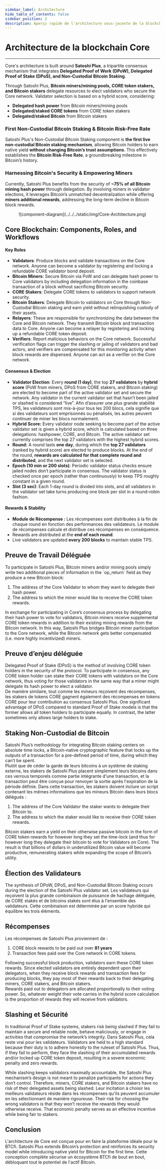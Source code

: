 ```yaml
---
sidebar_label: Architecture
hide_table_of_contents: false
sidebar_position: 2
description: Aperçu rapide de l'architecture sous-jacente de la blockchain de Core
---
```


# Architecture de la blockchain Core

---

Core's architecture is built around **Satoshi Plus**, a tripartite consensus mechanism that integrates **Delegated Proof of Work (DPoW), Delegated Proof of Stake (DPoS), and Non-Custodial Bitcoin Staking**.

Through Satoshi Plus, **Bitcoin miners/mining pools, CORE token stakers, and Bitcoin stakers** delegate resources to elect validators who secure the Core network. Validator selection is based on a hybrid score, considering:

- **Delegated hash power** from Bitcoin miners/mining pools
- **Delegated/staked CORE tokens** from CORE token stakers
- **Delegated/staked Bitcoin** from Bitcoin stakers

### **First Non-Custodial Bitcoin Staking & Bitcoin Risk-Free Rate**

Satoshi Plus's Non-Custodial Bitcoin Staking component is **the first live non-custodial Bitcoin staking mechanism**, allowing Bitcoin holders to earn native yield **without changing Bitcoin’s trust assumptions**. This effectively establishes the **Bitcoin Risk-Free Rate**, a groundbreaking milestone in Bitcoin’s history.

### **Harnessing Bitcoin's Security & Empowering Miners**

Currently, Satoshi Plus benefits from the security of **\~75% of all Bitcoin mining hash power** through delegation. By involving miners in validator elections, it leverages Bitcoin’s unmatched decentralization while offering **miners additional rewards**, addressing the long-term decline in Bitcoin block rewards.

<p align="center">
![component-diagram](../../../static/img/Core-Architecture.png)
</p>

## **Core Blockchain: Components, Roles, and Workflows**

#### **Key Roles**

- **Validators**: Produce blocks and validate transactions on the Core network. Anyone can become a validator by registering and locking a refundable CORE validator bond deposit.
- **Bitcoin Miners**: Secure Bitcoin via PoW and can delegate hash power to Core validators by including delegation information in the coinbase transaction of a block without sacrificing Bitcoin security.
- **CORE Stakers**: Delegate CORE tokens to validators to support network security.
- **Bitcoin Stakers**: Delegate Bitcoin to validators on Core through Non-Custodial Bitcoin staking and earn yield without relinquishing custody of their assets.
- **Relayers**: These are responsible for synchronizing the data between the Core and Bitcoin network. They transmit Bitcoin block and transaction data to Core. Anyone can become a relayer by registering and locking up a refundable CORE token deposit.
- **Verifiers**: Report malicious behaviors on the Core network. Successful verification flags can trigger the slashing or jailing of validators and bad actors, and verifiers are compensated for this monitoring activity when block rewards are dispensed. Anyone can act as a verifier on the Core network.

#### **Consensus & Election**

- **Validator Election**: Every **round (1 day)**, the top **27 validators** by **hybrid score** (PoW from miners, DPoS from CORE stakers, and Bitcoin staking) are elected to become part of the active validator set and secure the network. Any validator in the current validator set that hasn’t been jailed or slashed is considered “live”. Afin d’assurer une plus grande stabilité TPS, les validateurs sont mis-à-jour tous les 200 blocs, cela signifie que si des validateurs sont emprisonnés ou pénalisés, les autres peuvent continuer de miner les blocs normalement.
- **Hybrid Score:** Every validator node seeking to become part of the active validator set is given a hybrid score, which is calculated based on three delegations: hashpower, CORE, and Bitcoin. The active validator set currently comprises the top 27 validators with the highest hybrid scores.
- **Round:** A round lasts **one day**, during which the **top 27 validators** (ranked by hybrid score) are elected to produce blocks. At the end of the round, **rewards are calculated for that complete round and distributed**, and the next validator set is selected.
- **Epoch (10 min or 200 slots)**: Periodic validator status checks ensure jailed nodes don’t participate in consensus. The validator status is checked once per epoch (rather than continuously) to keep TPS roughly constant in a given round.
- **Slot (3 sec)**: Each 1-day round is divided into slots, and all validators in the validator set take turns producing one block per slot in a round-robin fashion.

#### **Rewards & Stability**

- **Module de Récompense :** Les récompenses sont distribuées à la fin de chaque round en fonction des performances des validateurs. Le module de récompenses calcule et distribue ces récompenses en conséquence.
- Rewards are distributed at the **end of each round**.
- Live validators are updated **every 200 blocks** to maintain stable TPS.

## Preuve de Travail Déléguée

To participate in Satoshi Plus, Bitcoin miners and/or mining pools simply write two additional pieces of information in the \`op\_return\` field as they produce a new Bitcoin block:

1. The address of the Core Validator to whom they want to delegate their hash power.
2. The address to which the miner would like to receive the CORE token rewards.

In exchange for participating in Core’s consensus process by delegating their hash power to vote for validators, Bitcoin miners receive supplemental CORE token rewards in addition to their existing mining rewards from the Bitcoin network. In this way, Satoshi Plus bridges Bitcoin miner participation to the Core network, while the Bitcoin network gets better compensated (i.e. more highly incentivized) miners.

## Preuve d’enjeu déléguée

Delegated Proof of Stake (DPoS) is the method of involving CORE token holders in the security of the protocol. To participate in consensus, any CORE token holder can stake their CORE tokens with validators on the Core network, thus voting for those validators in the same way that a miner might delegate its hash power to elect a validator.\
De manière similaire, tout comme les mineurs reçoivent des récompenses, les stakers de tokens CORE gagnent également des récompenses en tokens CORE pour leur contribution au consensus Satoshi Plus. One significant advantage of DPoS compared to standard Proof of Stake models is that the former allows all token holders to participate equally. In contrast, the latter sometimes only allows large holders to stake.

## Staking Non-Custodial de Bitcoin

Satoshi Plus’s methodology for integrating Bitcoin staking centers on absolute time locks, a Bitcoin-native cryptographic feature that locks up the outputs of a transaction for a pre-defined period of time, during which they can’t be spent.\
Plutôt que de céder la garde de leurs bitcoins à un système de staking externe, les stakers de Satoshi Plus placent simplement leurs bitcoins dans ces verrous temporels comme partie intégrante d'une transaction, et la transaction peut être conçue pour renvoyer la sortie après l'expiration de la période définie. Dans cette transaction, les stakers doivent inclure un script contenant les mêmes informations que les mineurs Bitcoin dans leurs blocs délégués :

1. The address of the Core Validator the staker wants to delegate their Bitcoin to.
2. The address to which the staker would like to receive their CORE token rewards.

Bitcoin stakers earn a yield on their otherwise passive bitcoin in the form of CORE token rewards for however long they set the time-lock (and thus for however long they delegate their bitcoin to vote for Validators on Core). The result is that billions of dollars in underutilized Bitcoin value will become productive, remunerating stakers while expanding the scope of Bitcoin’s utility.

## Élection des Validateurs

The synthesis of DPoW, DPoS, and Non-Custodial Bitcoin Staking occurs during the election of the Satoshi Plus validator set. Les validateurs qui reçoivent la plus grande combinaison de puissance de hachage déléguée, de CORE stakés et de bitcoins stakés sont élus à l'ensemble des validateurs. Cette combinaison est déterminée par un score hybride qui équilibre les trois éléments.

## Récompenses

Les récompenses de Satoshi Plus proviennent de :

1. CORE block rewards to be paid out over **81 years**
2. Transaction fees paid over the Core network in CORE tokens.

Following successful block production, validators earn these CORE token rewards. Since elected validators are entirely dependent upon their delegators, when they receive block rewards and transaction fees for producing blocks, they pay most of their rewards back to their delegating miners, CORE stakers, and Bitcoin stakers.\
Rewards paid out to delegators are allocated proportionally to their voting power. So, whatever weight their vote carries in the hybrid score calculation is the proportion of rewards they will receive from validators.

## Slashing et Sécurité

In traditional Proof of Stake systems, stakers risk being slashed if they fail to maintain a secure and reliable node, behave maliciously, or engage in activities that compromise the network’s integrity. Dans Satoshi Plus, cela reste vrai pour les validateurs. Validators are held to a high standard because their duty is to adhere honestly to the ruleset of Satoshi Plus. Thus, if they fail to perform, they face the slashing of their accumulated rewards and/or locked up CORE token deposit, resulting in a severe economic penalty and zero rewards.

While slashing keeps validators maximally accountable, the Satoshi Plus mechanism’s design is not meant to penalize participants for actions they don’t control. Therefore, miners, CORE stakers, and Bitcoin stakers have no risk of their delegated assets being slashed. Leur incitation à choisir les meilleurs validateurs réside dans les récompenses qu'ils peuvent accumuler en les sélectionnant de manière rigoureuse. Their risk for choosing the wrong validators is that they won’t receive the rewards they would otherwise receive. That economic penalty serves as an effective incentive while being fair to stakers.

## Conclusion

L'architecture de Core est conçue pour en faire la plateforme idéale pour le BTCfi. Satoshi Plus extends Bitcoin’s protection and reinforces its security model while introducing native yield for Bitcoin for the first time. Cette conception complète sécurise un écosystème BTCfi de bout en bout, débloquant tout le potentiel de l'actif Bitcoin.
